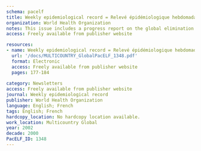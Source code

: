 ```yaml
---
schema: pacelf
title: Weekly epidemiological record = Relevé épidémiologique hebdomadaire
organization: World Health Organization
notes: This issue includes a progress report on the global elimination of lymphatic filariasis
access: Freely available from publisher website

resources:
- name: Weekly epidemiological record = Relevé épidémiologique hebdomadaire
  url: '/docs/MULTICOUNTRY_GlobalPacELF_1348.pdf'
  format: Electronic
  access: Freely available from publisher website
  pages: 177-184
 
category: Newsletters
access: Freely available from publisher website
journal: Weekly epidemiological record
publisher: World Health Organization
language: English; French 
tags: English; French 
hardcopy_location: No hardcopy location available.
work_location: Multicountry Global
year: 2002
decade: 2000
PacELF_ID: 1348
---
```

